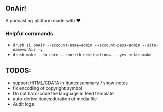 ## OnAir!
A podcasting platform made with ♥.

### Helpful commands
  - `drush si onAir --account-name=admin --account-pass=admin --site-name=onAir -y`
  - `drush make --no-core --contrib-destination=. --yes onAir.make`

## TODOS:
  - support HTML/CDATA in itunes:summary / show-notes
  - fix encoding of copyright symbol
  - Do not hard-code the language in feed template
  - auto-derive itunes:duration of media file
  - Audit logs
